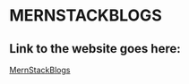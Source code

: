 # MERNSTACKBLOGS

## Link to the website goes here:
[MernStackBlogs](https://mernstackblogs.prabhatkumar123.repl.co/ "MernStackBlogs")


